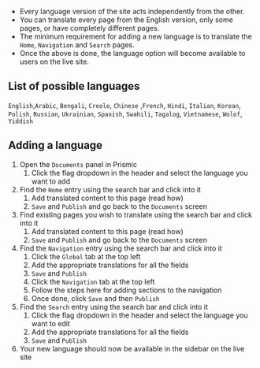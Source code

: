 * Every language version of the site acts independently from the other. 
* You can translate every page from the English version, only some pages, or have completely different pages.
* The minimum requirement for adding a new language is to translate the `Home`, `Navigation` and `Search` pages.
* Once the above is done, the language option will become available to users on the live site. 

## List of possible languages
`English`,`Arabic`, `Bengali`, `Creole`, `Chinese` ,`French`, `Hindi`, `Italian`, `Korean`, `Polish`, `Russian`, `Ukrainian`, `Spanish`, `Swahili`, `Tagalog`, `Vietnamese`, `Wolof`, `Yiddish`

## Adding a language
1. Open the `Documents` panel in Prismic
    1. Click the flag dropdown in the header and select the language you want to add
2. Find the `Home` entry using the search bar and click into it
    1. Add translated content to this page (read how)
    1. `Save` and `Publish` and go back to the `Documents` screen
2. Find existing pages you wish to translate using the search bar and click into it
    1. Add translated content to this page (read how)
    1. `Save` and `Publish` and go back to the `Documents` screen
2. Find the `Navigation` entry using the search bar and click into it
    1. Click the `Global` tab at the top left
    1. Add the appropriate translations for all the fields
    1. `Save` and `Publish`
    1. Click the `Navigation` tab at the top left
    1. Follow the steps here for adding sections to the navigation
    1. Once done, click `Save` and then `Publish`
3. Find the `Search` entry using the search bar and click into it
    1. Click the flag dropdown in the header and select the language you want to edit
    1. Add the appropriate translations for all the fields
    1. `Save` and `Publish`
4. Your new language should now be available in the sidebar on the live site

